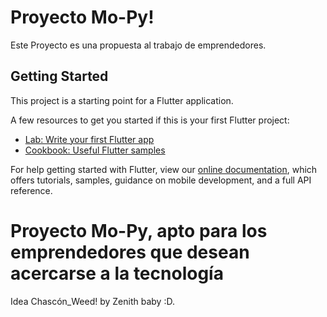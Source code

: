 # Proyecto Mo-Py!

Este Proyecto es una propuesta al trabajo de emprendedores.

## Getting Started

This project is a starting point for a Flutter application.

A few resources to get you started if this is your first Flutter project:

- [Lab: Write your first Flutter app](https://flutter.dev/docs/get-started/codelab)
- [Cookbook: Useful Flutter samples](https://flutter.dev/docs/cookbook)

For help getting started with Flutter, view our
[online documentation](https://flutter.dev/docs), which offers tutorials,
samples, guidance on mobile development, and a full API reference.
# Proyecto Mo-Py, apto para los emprendedores que desean acercarse a la tecnología

Idea Chascón_Weed! by Zenith baby :D.

